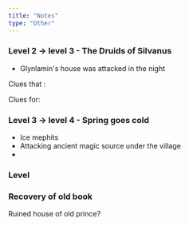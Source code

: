 ```yaml
---
title: "Notes"
type: "Other"
---
```


### Level 2 -> level 3 - The Druids of Silvanus

- Glynlamin's house was attacked in the night

Clues that :

Clues for:

### Level 3 -> level 4 - Spring goes cold

- Ice mephits
- Attacking ancient magic source under the village
-

### Level

### Recovery of old book

Ruined house of old prince?

